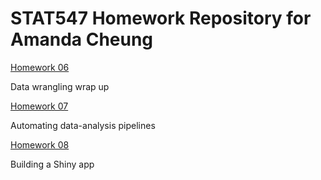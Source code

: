 # STAT547 Homework Repository for Amanda Cheung

[Homework 06](https://github.com/cheungamanda/STAT547-hw-cheung-amanda/tree/master/hw06)

Data wrangling wrap up

[Homework 07](https://github.com/cheungamanda/STAT547-hw-cheung-amanda/tree/master/hw07)

Automating data-analysis pipelines

[Homework 08](https://github.com/cheungamanda/STAT547-hw-cheung-amanda/tree/master/hw08)

Building a Shiny app